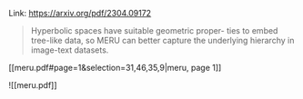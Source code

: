 Link: https://arxiv.org/pdf/2304.09172

>  Hyperbolic spaces have suitable geometric proper- ties to embed tree-like data, so MERU can better capture the underlying hierarchy in image-text datasets.


[[meru.pdf#page=1&selection=31,46,35,9|meru, page 1]]


![[meru.pdf]]